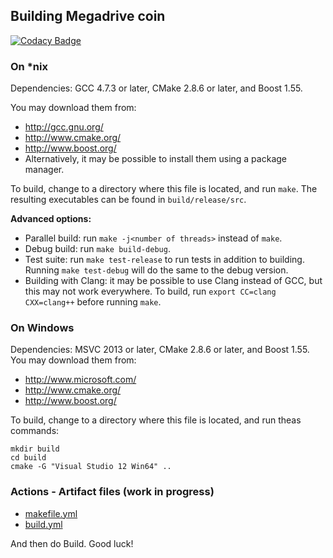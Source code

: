 
## Building Megadrive coin 

[![Codacy Badge](https://api.codacy.com/project/badge/Grade/9e8941a971d84c43bef22ed7a5827131)](https://app.codacy.com/gh/megadrive-crypto/megadrive-coin?utm_source=github.com&utm_medium=referral&utm_content=megadrive-crypto/megadrive-coin&utm_campaign=Badge_Grade_Settings)

### On *nix

Dependencies: GCC 4.7.3 or later, CMake 2.8.6 or later, and Boost 1.55.

You may download them from:

* http://gcc.gnu.org/
* http://www.cmake.org/
* http://www.boost.org/
* Alternatively, it may be possible to install them using a package manager.

To build, change to a directory where this file is located, and run `make`. The resulting executables can be found in `build/release/src`.

**Advanced options:**

* Parallel build: run `make -j<number of threads>` instead of `make`.
* Debug build: run `make build-debug`.
* Test suite: run `make test-release` to run tests in addition to building. Running `make test-debug` will do the same to the debug version.
* Building with Clang: it may be possible to use Clang instead of GCC, but this may not work everywhere. To build, run `export CC=clang CXX=clang++` before running `make`.

### On Windows
Dependencies: MSVC 2013 or later, CMake 2.8.6 or later, and Boost 1.55. You may download them from:

* http://www.microsoft.com/
* http://www.cmake.org/
* http://www.boost.org/

To build, change to a directory where this file is located, and run theas commands: 
```
mkdir build
cd build
cmake -G "Visual Studio 12 Win64" ..
```

### Actions - Artifact files (work in progress)
- [makefile.yml](https://github.com/megadrive-crypto/megadrive-coin/actions/makefile.yml)
- [build.yml](https://github.com/megadrive-crypto/megadrive-coin/actions/build.yml)



And then do Build.
Good luck!
